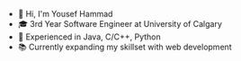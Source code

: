 <!--
**yousefh10/yousefh10** is a ✨ _special_ ✨ repository because its `README.md` (this file) appears on your GitHub profile.

Here are some ideas to get you started:

- 🔭 I’m currently working on ...
- 🌱 I’m currently learning ...
- 👯 I’m looking to collaborate on ...
- 🤔 I’m looking for help with ...
- 💬 Ask me about ...
- 📫 How to reach me: ...
- 😄 Pronouns: ...
- ⚡ Fun fact: ...
-->

- 👋 Hi, I'm Yousef Hammad
- 🎓 3rd Year Software Engineer at University of Calgary
- 🧠 Experienced in Java, C/C++, Python 
- 📚 Currently expanding my skillset with web development 

